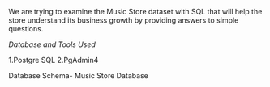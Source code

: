 We are trying to examine the Music Store dataset with SQL that will help the store understand its business growth by providing answers to simple questions.

*Database and Tools Used*

1.Postgre SQL
2.PgAdmin4

Database Schema- Music Store Database
